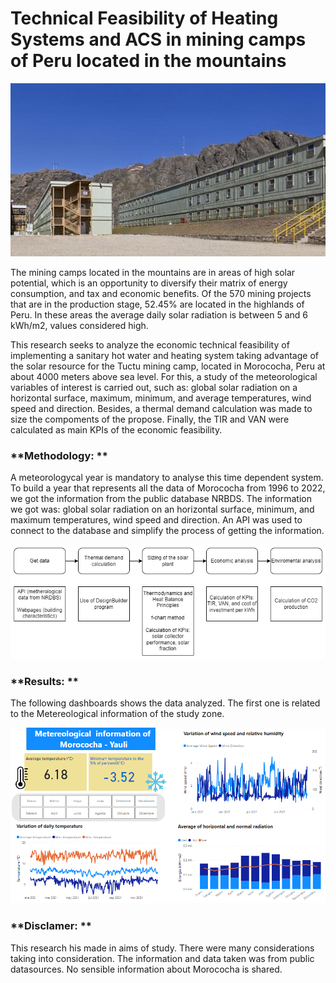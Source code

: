 # Technical Feasibility of Heating Systems and ACS in mining camps of Peru located in the mountains

<p align="center"> <img src = 'Sources\Morococha.jpg' /> </p>

The mining camps located in the mountains are in areas of high solar potential, which is an opportunity to diversify their matrix of energy consumption, and tax and economic benefits. Of the 570 mining projects that are in the production stage, 52.45% are located in the highlands of Peru. In these areas the average daily solar radiation is between 5 and 6 kWh/m2, values considered high.

This research seeks to analyze the economic technical feasibility of implementing a sanitary hot water and heating system taking advantage of the solar resource for the Tuctu mining camp, located in Morococha, Peru at about 4000 meters above sea level. For this, a study of the meteorological variables of interest is carried out, such as: global solar radiation on a horizontal surface, maximum, minimum, and average temperatures, wind speed and direction. Besides, a thermal demand calculation was made to size the compoments of the propose. Finally, the TIR and VAN were calculated as main KPIs of the economic feasibility. 

### **Methodology: **

A meteorologycal year is mandatory to analyse this time dependent system. To build a year that represents all the data of Morococha from 1996 to 2022, we got the information from the public database NRBDS. The information we got was: global solar radiation on an horizontal surface, minimum, and maximum temperatures, wind speed and direction. An API was used to connect to the database and simplify the process of getting the information. 

<p align="center"> <img src = 'Sources\Solar methodology.drawio.png' /> </p>


### **Results: **
The following dashboards shows the data analyzed.
The first one is related to the Metereological information of the study zone. 

<p align="center"> <img src = 'Sources\Metereologycal dashboard.png' /> </p>



### **Disclamer: **

This research his made in aims of study. There were many considerations taking into consideration. The information and data taken was from public datasources. No sensible information about Morococha is shared.

